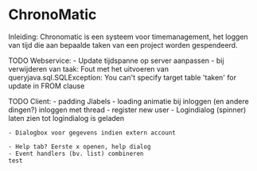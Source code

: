 ChronoMatic
===========

Inleiding:
Chronomatic is een systeem voor timemanagement, het loggen van tijd die aan bepaalde taken van een project worden gespendeerd.


TODO Webservice:
	- Update tijdspanne op server aanpassen
	- bij verwijderen van taak:
	Fout met het uitvoeren van queryjava.sql.SQLException:
	You can't specify target table 'taken' for update in FROM clause


TODO Client:
	- padding Jlabels
	- loading animatie bij inloggen (en andere dingen?) inloggen met thread
	- register new user
	- Logindialog (spinner) laten zien tot logindialog is geladen

	- Dialogbox voor gegevens indien extern account

	- Help tab? Eerste x openen, help dialog
	- Event handlers (bv. list) combineren
	test
